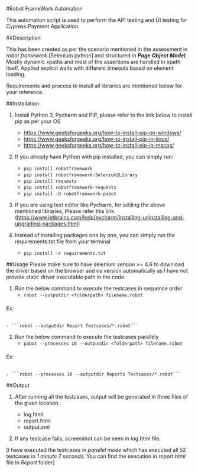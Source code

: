 #Robot FrameWork Automation 

This automation script is used to perform the API testing and UI testing for Cypress Payment Application.

##Description

This has been created as per the scenario mentioned in the assessment in _robot framework_ [Selenium python] and structured in _**Page Object Model**_. Mostly dynamic xpaths and most of the assertions are handled in xpath itself. Applied explicit waits with different timeouts based on element loading.

Requirements and process to install all libraries are mentioned below for your reference. 

##Installation

1. Install Python 3, Pycharm and PIP, please refer to the link below to install pip as per your OS
   * https://www.geeksforgeeks.org/how-to-install-pip-on-windows/
   * https://www.geeksforgeeks.org/how-to-install-pip-in-linux/
   * https://www.geeksforgeeks.org/how-to-install-pip-in-macos/

2. If you already have Python with pip installed, you can simply run:
    * ```pip install robotframework```
    * ```pip install robotframework-Selenium2Library```
    * ```pip install requests```
    * ```pip install robotframework-requests```
    * ```pip install -U robotframework-pabot```
    
3. If you are using text editor like Pycharm, for adding the above mentioned libraries, Please refer this link (https://www.jetbrains.com/help/pycharm/installing-uninstalling-and-upgrading-packages.html)

4. Instead of installing packages one by one, you can simply run the requirements.txt file from your terminal
   * ```pip install -r requirements.txt```
   
##Usage
Please make sure to have selenium version >= 4.6 to download the driver based on the browser and os version automatically as I have not provide static driver executable path in the code
1. Run the below command to execute the testcases in sequence order
    - ```robot --outputdir <folderpath> filename.robot```
  ###### Ex: 
    - ```robot --outputdir Report Testcases/*.robot```

2. Run the below command to execute the testcases parallely
    - ```pabot --processes 10 --outputdir <folderpath> filename.robot```
  ###### Ex: 
    - ```robot --processes 10 --outputdir Reports Testcases/*.robot```
##Output

1. After running all the testcases, output will be generated in three files of the given location.
    * log.html
    * report.html
    * output.xml
    
2. If any testcase fails, screenshot can be seen in log.html file.

[I have executed the testcases in *parallel mode* which has executed all 52 testcases in *1 minute 7 seconds*. You can find the execution in _report.html_ file in *Report* folder]
    
    
